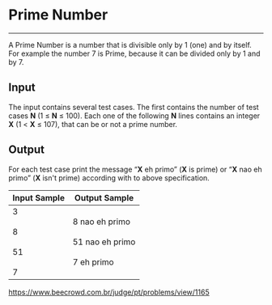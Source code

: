 # Prime Number

---

A Prime Number is a number that is divisible only by 1 (one) and by itself. For example the number 7 is Prime, because it can be divided only by 1 and by 7.

## Input

The input contains several test cases. The first contains the number of test cases **N** (1 ≤ **N** ≤ 100). Each one of the following **N** lines contains an integer **X** (1 < **X** ≤ 107), that can be or not a prime number.

## Output

For each test case print the message “**X** eh primo” (**X** is prime) or “**X** nao eh primo” (**X** isn't prime) according with to above specification.

| Input Sample                  | Output Sample                                           |
| ----------------------------- | ------------------------------------------------------- |
| 3<br><br>8<br><br>51<br><br>7 | 8 nao eh primo<br><br>51 nao eh primo<br><br>7 eh primo |

https://www.beecrowd.com.br/judge/pt/problems/view/1165
